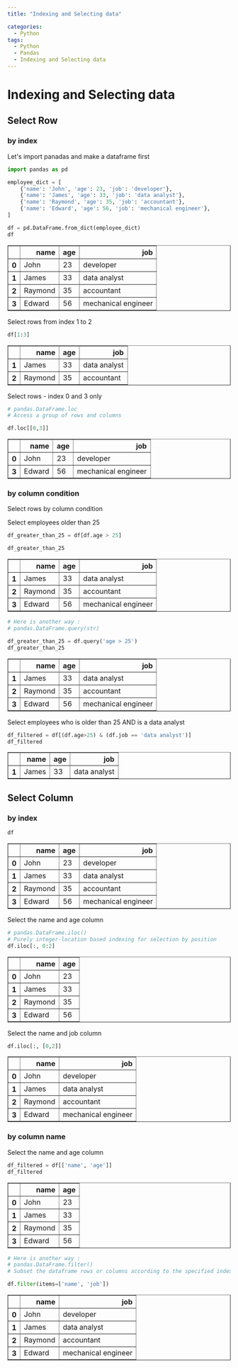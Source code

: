 ```yaml
---
title: "Indexing and Selecting data"

categories:
  - Python
tags:
  - Python
  - Pandas
  - Indexing and Selecting data
---
```


# Indexing and Selecting data

## Select Row

### by index

Let's import panadas and make a dataframe first


```python
import pandas as pd
```


```python
employee_dict = [
    {'name': 'John', 'age': 23, 'job': 'developer'},
    {'name': 'James', 'age': 33, 'job': 'data analyst'},
    {'name': 'Raymond', 'age': 35, 'job': 'accountant'},
    {'name': 'Edward', 'age': 56, 'job': 'mechanical engineer'},
]

df = pd.DataFrame.from_dict(employee_dict)
df
```




<div>
<style scoped>
    .dataframe tbody tr th:only-of-type {
        vertical-align: middle;
    }

    .dataframe tbody tr th {
        vertical-align: top;
    }

    .dataframe thead th {
        text-align: right;
    }
</style>
<table border="1" class="dataframe">
  <thead>
    <tr style="text-align: right;">
      <th></th>
      <th>name</th>
      <th>age</th>
      <th>job</th>
    </tr>
  </thead>
  <tbody>
    <tr>
      <th>0</th>
      <td>John</td>
      <td>23</td>
      <td>developer</td>
    </tr>
    <tr>
      <th>1</th>
      <td>James</td>
      <td>33</td>
      <td>data analyst</td>
    </tr>
    <tr>
      <th>2</th>
      <td>Raymond</td>
      <td>35</td>
      <td>accountant</td>
    </tr>
    <tr>
      <th>3</th>
      <td>Edward</td>
      <td>56</td>
      <td>mechanical engineer</td>
    </tr>
  </tbody>
</table>
</div>



Select rows from index 1 to 2


```python
df[1:3]
```




<div>
<style scoped>
    .dataframe tbody tr th:only-of-type {
        vertical-align: middle;
    }

    .dataframe tbody tr th {
        vertical-align: top;
    }

    .dataframe thead th {
        text-align: right;
    }
</style>
<table border="1" class="dataframe">
  <thead>
    <tr style="text-align: right;">
      <th></th>
      <th>name</th>
      <th>age</th>
      <th>job</th>
    </tr>
  </thead>
  <tbody>
    <tr>
      <th>1</th>
      <td>James</td>
      <td>33</td>
      <td>data analyst</td>
    </tr>
    <tr>
      <th>2</th>
      <td>Raymond</td>
      <td>35</td>
      <td>accountant</td>
    </tr>
  </tbody>
</table>
</div>



Select rows - index 0 and 3 only


```python
# pandas.DataFrame.loc
# Access a group of rows and columns

df.loc[[0,3]]
```




<div>
<style scoped>
    .dataframe tbody tr th:only-of-type {
        vertical-align: middle;
    }

    .dataframe tbody tr th {
        vertical-align: top;
    }

    .dataframe thead th {
        text-align: right;
    }
</style>
<table border="1" class="dataframe">
  <thead>
    <tr style="text-align: right;">
      <th></th>
      <th>name</th>
      <th>age</th>
      <th>job</th>
    </tr>
  </thead>
  <tbody>
    <tr>
      <th>0</th>
      <td>John</td>
      <td>23</td>
      <td>developer</td>
    </tr>
    <tr>
      <th>3</th>
      <td>Edward</td>
      <td>56</td>
      <td>mechanical engineer</td>
    </tr>
  </tbody>
</table>
</div>



### by column condition

Select rows by column condition

Select employees older than 25


```python
df_greater_than_25 = df[df.age > 25]

df_greater_than_25
```




<div>
<style scoped>
    .dataframe tbody tr th:only-of-type {
        vertical-align: middle;
    }

    .dataframe tbody tr th {
        vertical-align: top;
    }

    .dataframe thead th {
        text-align: right;
    }
</style>
<table border="1" class="dataframe">
  <thead>
    <tr style="text-align: right;">
      <th></th>
      <th>name</th>
      <th>age</th>
      <th>job</th>
    </tr>
  </thead>
  <tbody>
    <tr>
      <th>1</th>
      <td>James</td>
      <td>33</td>
      <td>data analyst</td>
    </tr>
    <tr>
      <th>2</th>
      <td>Raymond</td>
      <td>35</td>
      <td>accountant</td>
    </tr>
    <tr>
      <th>3</th>
      <td>Edward</td>
      <td>56</td>
      <td>mechanical engineer</td>
    </tr>
  </tbody>
</table>
</div>




```python
# Here is another way :
# pandas.DataFrame.query(str)

df_greater_than_25 = df.query('age > 25')
df_greater_than_25
```




<div>
<style scoped>
    .dataframe tbody tr th:only-of-type {
        vertical-align: middle;
    }

    .dataframe tbody tr th {
        vertical-align: top;
    }

    .dataframe thead th {
        text-align: right;
    }
</style>
<table border="1" class="dataframe">
  <thead>
    <tr style="text-align: right;">
      <th></th>
      <th>name</th>
      <th>age</th>
      <th>job</th>
    </tr>
  </thead>
  <tbody>
    <tr>
      <th>1</th>
      <td>James</td>
      <td>33</td>
      <td>data analyst</td>
    </tr>
    <tr>
      <th>2</th>
      <td>Raymond</td>
      <td>35</td>
      <td>accountant</td>
    </tr>
    <tr>
      <th>3</th>
      <td>Edward</td>
      <td>56</td>
      <td>mechanical engineer</td>
    </tr>
  </tbody>
</table>
</div>



Select employees who is older than 25 AND is a data analyst


```python
df_filtered = df[(df.age>25) & (df.job == 'data analyst')]
df_filtered
```




<div>
<style scoped>
    .dataframe tbody tr th:only-of-type {
        vertical-align: middle;
    }

    .dataframe tbody tr th {
        vertical-align: top;
    }

    .dataframe thead th {
        text-align: right;
    }
</style>
<table border="1" class="dataframe">
  <thead>
    <tr style="text-align: right;">
      <th></th>
      <th>name</th>
      <th>age</th>
      <th>job</th>
    </tr>
  </thead>
  <tbody>
    <tr>
      <th>1</th>
      <td>James</td>
      <td>33</td>
      <td>data analyst</td>
    </tr>
  </tbody>
</table>
</div>



## Select Column
### by index


```python
df
```




<div>
<style scoped>
    .dataframe tbody tr th:only-of-type {
        vertical-align: middle;
    }

    .dataframe tbody tr th {
        vertical-align: top;
    }

    .dataframe thead th {
        text-align: right;
    }
</style>
<table border="1" class="dataframe">
  <thead>
    <tr style="text-align: right;">
      <th></th>
      <th>name</th>
      <th>age</th>
      <th>job</th>
    </tr>
  </thead>
  <tbody>
    <tr>
      <th>0</th>
      <td>John</td>
      <td>23</td>
      <td>developer</td>
    </tr>
    <tr>
      <th>1</th>
      <td>James</td>
      <td>33</td>
      <td>data analyst</td>
    </tr>
    <tr>
      <th>2</th>
      <td>Raymond</td>
      <td>35</td>
      <td>accountant</td>
    </tr>
    <tr>
      <th>3</th>
      <td>Edward</td>
      <td>56</td>
      <td>mechanical engineer</td>
    </tr>
  </tbody>
</table>
</div>



Select the name and age column


```python
# pandas.DataFrame.iloc()
# Purely integer-location based indexing for selection by position
df.iloc[:, 0:2]
```




<div>
<style scoped>
    .dataframe tbody tr th:only-of-type {
        vertical-align: middle;
    }

    .dataframe tbody tr th {
        vertical-align: top;
    }

    .dataframe thead th {
        text-align: right;
    }
</style>
<table border="1" class="dataframe">
  <thead>
    <tr style="text-align: right;">
      <th></th>
      <th>name</th>
      <th>age</th>
    </tr>
  </thead>
  <tbody>
    <tr>
      <th>0</th>
      <td>John</td>
      <td>23</td>
    </tr>
    <tr>
      <th>1</th>
      <td>James</td>
      <td>33</td>
    </tr>
    <tr>
      <th>2</th>
      <td>Raymond</td>
      <td>35</td>
    </tr>
    <tr>
      <th>3</th>
      <td>Edward</td>
      <td>56</td>
    </tr>
  </tbody>
</table>
</div>



Select the name and job column


```python
df.iloc[:, [0,2]]
```




<div>
<style scoped>
    .dataframe tbody tr th:only-of-type {
        vertical-align: middle;
    }

    .dataframe tbody tr th {
        vertical-align: top;
    }

    .dataframe thead th {
        text-align: right;
    }
</style>
<table border="1" class="dataframe">
  <thead>
    <tr style="text-align: right;">
      <th></th>
      <th>name</th>
      <th>job</th>
    </tr>
  </thead>
  <tbody>
    <tr>
      <th>0</th>
      <td>John</td>
      <td>developer</td>
    </tr>
    <tr>
      <th>1</th>
      <td>James</td>
      <td>data analyst</td>
    </tr>
    <tr>
      <th>2</th>
      <td>Raymond</td>
      <td>accountant</td>
    </tr>
    <tr>
      <th>3</th>
      <td>Edward</td>
      <td>mechanical engineer</td>
    </tr>
  </tbody>
</table>
</div>



### by column name

Select the name and age column


```python
df_filtered = df[['name', 'age']]
df_filtered
```




<div>
<style scoped>
    .dataframe tbody tr th:only-of-type {
        vertical-align: middle;
    }

    .dataframe tbody tr th {
        vertical-align: top;
    }

    .dataframe thead th {
        text-align: right;
    }
</style>
<table border="1" class="dataframe">
  <thead>
    <tr style="text-align: right;">
      <th></th>
      <th>name</th>
      <th>age</th>
    </tr>
  </thead>
  <tbody>
    <tr>
      <th>0</th>
      <td>John</td>
      <td>23</td>
    </tr>
    <tr>
      <th>1</th>
      <td>James</td>
      <td>33</td>
    </tr>
    <tr>
      <th>2</th>
      <td>Raymond</td>
      <td>35</td>
    </tr>
    <tr>
      <th>3</th>
      <td>Edward</td>
      <td>56</td>
    </tr>
  </tbody>
</table>
</div>




```python
# Here is another way :
# pandas.DataFrame.filter()
# Subset the dataframe rows or columns according to the specified index labels.

df.filter(items=['name', 'job'])
```




<div>
<style scoped>
    .dataframe tbody tr th:only-of-type {
        vertical-align: middle;
    }

    .dataframe tbody tr th {
        vertical-align: top;
    }

    .dataframe thead th {
        text-align: right;
    }
</style>
<table border="1" class="dataframe">
  <thead>
    <tr style="text-align: right;">
      <th></th>
      <th>name</th>
      <th>job</th>
    </tr>
  </thead>
  <tbody>
    <tr>
      <th>0</th>
      <td>John</td>
      <td>developer</td>
    </tr>
    <tr>
      <th>1</th>
      <td>James</td>
      <td>data analyst</td>
    </tr>
    <tr>
      <th>2</th>
      <td>Raymond</td>
      <td>accountant</td>
    </tr>
    <tr>
      <th>3</th>
      <td>Edward</td>
      <td>mechanical engineer</td>
    </tr>
  </tbody>
</table>
</div>




```python

```
